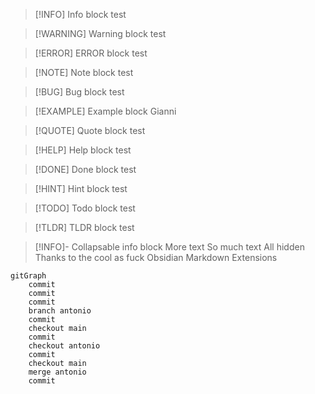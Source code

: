 
> [!INFO] Info block
> test

> [!WARNING] Warning block
> test

> [!ERROR] ERROR block
> test

> [!NOTE] Note block
> test

> [!BUG] Bug block
> test

> [!EXAMPLE] Example block
> Gianni

> [!QUOTE] Quote block
> test

> [!HELP] Help block
> test

> [!DONE] Done block
> test

> [!HINT] Hint block
> test

> [!TODO] Todo block
> test

> [!TLDR] TLDR block
> test

> [!INFO]- Collapsable info block
> More text
> So much text
> All hidden
> Thanks to the cool as fuck Obsidian Markdown Extensions

```mermaid
gitGraph
	commit
	commit
	commit
	branch antonio
	commit
	checkout main
	commit
	checkout antonio
	commit
	checkout main
	merge antonio
	commit
```


